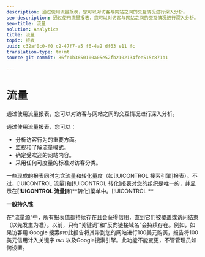 ```yaml
---
description: 通过使用流量报表，您可以对访客与网站之间的交互情况进行深入分析。
seo-description: 通过使用流量报表，您可以对访客与网站之间的交互情况进行深入分析。
seo-title: 流量
solution: Analytics
title: 流量
topic: 报表
uuid: c32af0c0-f0 c2-47f7-a5 f6-4a2 df63 e11 fc
translation-type: tm+mt
source-git-commit: 86fe1b3650100a05e52fb2102134fee515c871b1

---
```



# 流量

通过使用流量报表，您可以对访客与网站之间的交互情况进行深入分析。

通过使用流量报表，您可以：

* 分析访客行为的重要方面。
* 监视和了解流量模式。
* 确定受欢迎的网站内容。
* 采用任何可度量的标准对访客分类。

一些现成的报表同时包含流量和转化量度（如[!UICONTROL 搜索引擎]报表）。不过，[!UICONTROL 流量]和[!UICONTROL 转化]报表对您的组织是唯一的，并显示在&#x200B;**[!UICONTROL 流量]**&#x200B;和&#x200B;**转化]菜单中。[!UICONTROL **

**一般持久性**

在“流量源”中，所有报表值都持续存在且会获得信用，直到它们被覆盖或访问结束（以先发生为准）。以前，只有“关键词”和“反向链接域名”会持续存在。例如，如果访客用 Google 搜索&#x200B;*`DVD`*&#x200B;此报告将其带到您的网站进行100美元购买，报告将100美元信用计入关键字 *`DVD`* 以及Google搜索引擎。此功能不能变更，不管管理员如何设置。
